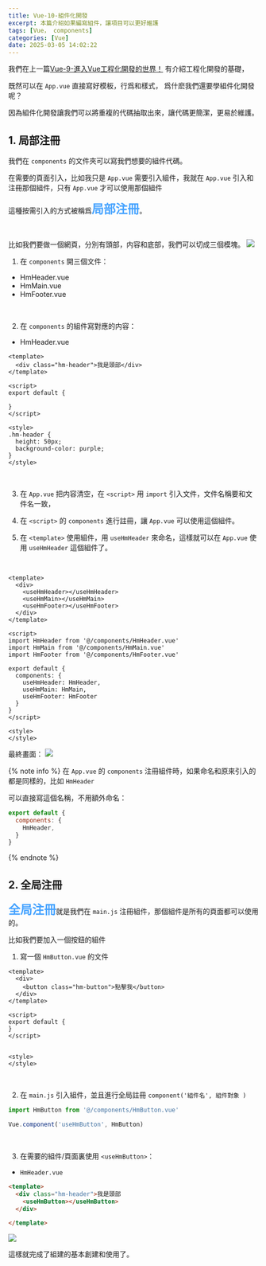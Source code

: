 ```yaml
---
title: Vue-10-組件化開發
excerpt: 本篇介紹如果編寫組件，讓項目可以更好維護
tags: [Vue， components]
categories: [Vue]
date: 2025-03-05 14:02:22
---
```


我們在上一篇[Vue-9-進入Vue工程化開發的世界！](https://notebook-olive.vercel.app/2025/03/02/vue/Vue-9-projectCreation/) 有介紹工程化開發的基礎，

既然可以在 `App.vue` 直接寫好模板，行爲和樣式， 爲什麽我們還要學組件化開發呢？ 

因為組件化開發讓我們可以將重複的代碼抽取出來，讓代碼更簡潔，更易於維護。

## 1. 局部注冊
我們在 `components` 的文件夾可以寫我們想要的組件代碼。

在需要的頁面引入，比如我只是 `App.vue` 需要引入組件，我就在 `App.vue` 引入和注冊那個組件，只有 `App.vue` 才可以使用那個組件

這種按需引入的方式被稱爲<font color="	#46A3FF" size="5">**局部注冊**</font>。

<br>

比如我們要做一個網頁，分別有頭部，内容和底部，我們可以切成三個模塊。
![](/img/Vue/Vue-10-1.png) 

1. 在 `components` 開三個文件：

- HmHeader.vue
- HmMain.vue
- HmFooter.vue
<br>

2. 在 `components` 的組件寫對應的内容：

- HmHeader.vue

```vue
<template>
  <div class="hm-header">我是頭部</div>
</template>

<script>
export default {
  
}
</script>

<style>
.hm-header {
  height: 50px;
  background-color: purple;
}
</style>
```
<br>

3. 在 `App.vue` 把内容清空，在 `<script>` 用 `import` 引入文件，文件名稱要和文件名一致，

4. 在  `<script>` 的 `components` 進行註冊，讓 `App.vue` 可以使用這個組件。

5. 在 `<template>` 使用組件，用 `useHmHeader` 來命名，這樣就可以在 `App.vue` 使用 `useHmHeader` 這個組件了。
<br>

```vue
<template>
  <div>
    <useHmHeader></useHmHeader>
    <useHmMain></useHmMain>
    <useHmFooter></useHmFooter>
  </div>
</template>

<script>
import HmHeader from '@/components/HmHeader.vue'
import HmMain from '@/components/HmMain.vue'
import HmFooter from '@/components/HmFooter.vue'

export default {
  components: {
    useHmHeader: HmHeader,
    useHmMain: HmMain,
    useHmFooter: HmFooter
  }
}
</script>

<style>
</style>
```
最終畫面：
![](/img/Vue/Vue-10-2.png) 
<br>

{% note info %}
在 `App.vue` 的 `components` 注冊組件時，如果命名和原來引入的都是同樣的，比如 `HmHeader` 

可以直接寫這個名稱，不用額外命名：

```js
export default {
  components: {
    HmHeader,
  }
}
```
{% endnote %}


## 2. 全局注冊
<font color="	#46A3FF" size="5">**全局注冊**</font>就是我們在 `main.js` 注冊組件，那個組件是所有的頁面都可以使用的。

比如我們要加入一個按鈕的組件

1. 寫一個 `HmButton.vue` 的文件

```vue
<template>
  <div>
    <button class="hm-button">點擊我</button>
  </div>
</template>

<script>
export default {
}
</script>


<style>
</style>

```
<br>

2. 在 `main.js` 引入組件，並且進行全局註冊 `component('組件名', 組件對象 )`

```js
import HmButton from '@/components/HmButton.vue'

Vue.component('useHmButton', HmButton)
```
<br>

3. 在需要的組件/頁面裏使用 `<useHmButton>`：

- `HmHeader.vue`

```html
<template>
  <div class="hm-header">我是頭部
    <useHmButton></useHmButton>
  </div>

</template>
```

![](/img/Vue/Vue-10-3.png) 
<br>


這樣就完成了組建的基本創建和使用了。
<br>